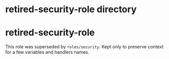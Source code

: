 # retired-security-role directory
# retired-security-role

This role was superseded by `roles/security`.
Kept only to preserve context for a few variables and handlers names.

